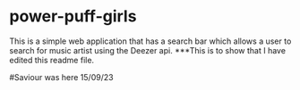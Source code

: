 # power-puff-girls

This is a simple web application that has a search bar which allows a user to search for music artist using the Deezer api.
\*\*\*This is to show that I have edited this readme file.


#Saviour was here 15/09/23
